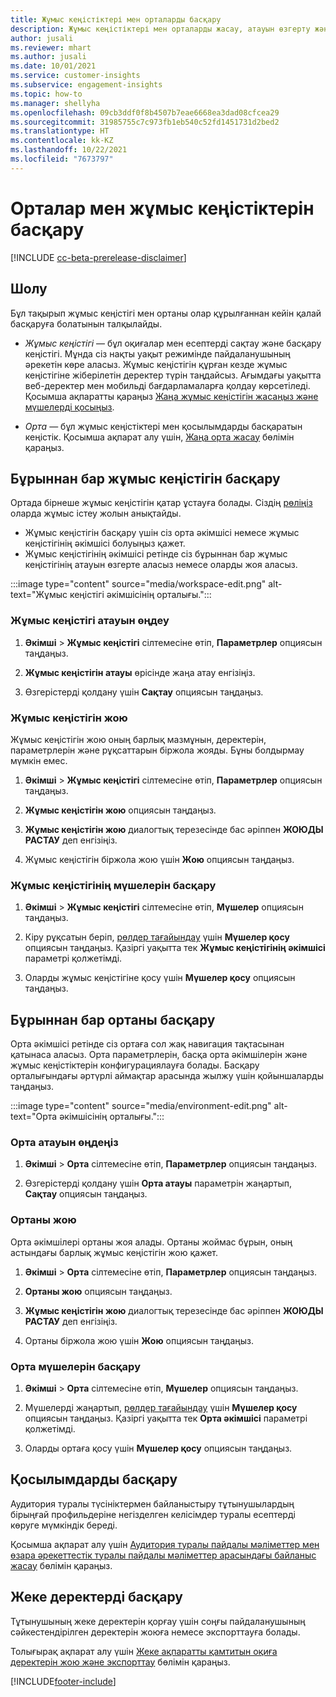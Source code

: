 ```yaml
---
title: Жұмыс кеңістіктері мен орталарды басқару
description: Жұмыс кеңістіктері мен орталарды жасау, атауын өзгерту және жою жолдары.
author: jusali
ms.reviewer: mhart
ms.author: jusali
ms.date: 10/01/2021
ms.service: customer-insights
ms.subservice: engagement-insights
ms.topic: how-to
ms.manager: shellyha
ms.openlocfilehash: 09cb3ddf0f8b4507b7eae6668ea3dad08cfcea29
ms.sourcegitcommit: 31985755c7c973fb1eb540c52fd1451731d2bed2
ms.translationtype: HT
ms.contentlocale: kk-KZ
ms.lasthandoff: 10/22/2021
ms.locfileid: "7673797"
---
```

# <a name="manage-environments-and-workspaces"></a>Орталар мен жұмыс кеңістіктерін басқару

[!INCLUDE [cc-beta-prerelease-disclaimer](includes/cc-beta-prerelease-disclaimer.md)]

## <a name="overview"></a>Шолу

Бұл тақырып жұмыс кеңістігі мен ортаны олар құрылғаннан кейін қалай басқаруға болатынын талқылайды. 

- *Жұмыс кеңістігі* — бұл оқиғалар мен есептерді сақтау және басқару кеңістігі. Мұнда сіз нақты уақыт режимінде пайдаланушының әрекетін көре аласыз. Жұмыс кеңістігін құрған кезде жұмыс кеңістігіне жіберілетін деректер түрін таңдайсыз. Ағымдағы уақытта веб-деректер мен мобильді бағдарламаларға қолдау көрсетіледі. Қосымша ақпаратты қараңыз [Жаңа жұмыс кеңістігін жасаңыз және мүшелерді қосыңыз](create-workspace.md).

- *Орта* — бұл жұмыс кеңістіктері мен қосылымдарды басқаратын кеңістік. Қосымша ақпарат алу үшін, [Жаңа орта жасау](create-new-environment.md) бөлімін қараңыз.

## <a name="manage-an-existing-workspace"></a>Бұрыннан бар жұмыс кеңістігін басқару

Ортада бірнеше жұмыс кеңістігін қатар ұстауға болады. Сіздің [рөліңіз](user-roles.md) оларда жұмыс істеу жолын анықтайды. 

 - Жұмыс кеңістігін басқару үшін сіз орта әкімшісі немесе жұмыс кеңістігінің әкімшісі болуыңыз қажет.
 - Жұмыс кеңістігінің әкімшісі ретінде сіз бұрыннан бар жұмыс кеңістігінің атауын өзгерте аласыз немесе оларды жоя аласыз. 

:::image type="content" source="media/workspace-edit.png" alt-text="Жұмыс кеңістігі әкімшісінің орталығы.":::

### <a name="edit-a-workspace-name"></a>Жұмыс кеңістігі атауын өңдеу

1. **Әкімші** > **Жұмыс кеңістігі** сілтемесіне өтіп, **Параметрлер** опциясын таңдаңыз.

1. **Жұмыс кеңістігін атауы** өрісінде жаңа атау енгізіңіз.

1. Өзгерістерді қолдану үшін **Сақтау** опциясын таңдаңыз.

### <a name="delete-a-workspace"></a>Жұмыс кеңістігін жою

Жұмыс кеңістігін жою оның барлық мазмұнын, деректерін, параметрлерін және рұқсаттарын біржола жояды. Бұны болдырмау мүмкін емес.

1. **Әкімші** > **Жұмыс кеңістігі** сілтемесіне өтіп, **Параметрлер** опциясын таңдаңыз.

1. **Жұмыс кеңістігін жою** опциясын таңдаңыз. 

1. **Жұмыс кеңістігін жою** диалогтық терезесінде бас әріппен **ЖОЮДЫ РАСТАУ** деп енгізіңіз. 

1. Жұмыс кеңістігін біржола жою үшін **Жою** опциясын таңдаңыз.

### <a name="manage-workspace-members"></a>Жұмыс кеңістігінің мүшелерін басқару

1. **Әкімші** > **Жұмыс кеңістігі** сілтемесіне өтіп, **Мүшелер** опциясын таңдаңыз.

1. Кіру рұқсатын беріп, [рөлдер тағайындау](user-roles.md) үшін **Мүшелер қосу** опциясын таңдаңыз. Қазіргі уақытта тек **Жұмыс кеңістігінің әкімшісі** параметрі қолжетімді.

1. Оларды жұмыс кеңістігіне қосу үшін **Мүшелер қосу** опциясын таңдаңыз.

## <a name="manage-an-existing-environment"></a>Бұрыннан бар ортаны басқару

Орта әкімшісі ретінде сіз ортаға сол жақ навигация тақтасынан қатынаса аласыз. Орта параметрлерін, басқа орта әкімшілерін және жұмыс кеңістіктерін конфигурациялауға болады. Басқару орталығындағы әртүрлі аймақтар арасында жылжу үшін қойыншаларды таңдаңыз.

:::image type="content" source="media/environment-edit.png" alt-text="Орта әкімшісінің орталығы.":::

### <a name="edit-an-environment-name"></a>Орта атауын өңдеңіз

1. **Әкімші** > **Орта** сілтемесіне өтіп, **Параметрлер** опциясын таңдаңыз.

1. Өзгерістерді қолдану үшін **Орта атауы** параметрін жаңартып, **Сақтау** опциясын таңдаңыз.

### <a name="delete-an-environment"></a>Ортаны жою

Орта әкімшілері ортаны жоя алады. Ортаны жоймас бұрын, оның астындағы барлық жұмыс кеңістігін жою қажет.

1. **Әкімші** > **Орта** сілтемесіне өтіп, **Параметрлер** опциясын таңдаңыз.

1. **Ортаны жою** опциясын таңдаңыз. 

1. **Жұмыс кеңістігін жою** диалогтық терезесінде бас әріппен **ЖОЮДЫ РАСТАУ** деп енгізіңіз. 

1. Ортаны біржола жою үшін **Жою** опциясын таңдаңыз.

### <a name="manage-environment-members"></a>Орта мүшелерін басқару

1. **Әкімші** > **Орта** сілтемесіне өтіп, **Мүшелер** опциясын таңдаңыз.

1. Мүшелерді жаңартып, [рөлдер тағайындау](user-roles.md) үшін **Мүшелер қосу** опциясын таңдаңыз. Қазіргі уақытта тек **Орта әкімшісі** параметрі қолжетімді.

1. Оларды ортаға қосу үшін **Мүшелер қосу** опциясын таңдаңыз.

## <a name="manage-connections"></a>Қосылымдарды басқару

Аудитория туралы түсініктермен байланыстыру тұтынушылардың бірыңғай профильдеріне негізделген келісімдер туралы есептерді көруге мүмкіндік береді. 

Қосымша ақпарат алу үшін [Аудитория туралы пайдалы мәліметтер мен өзара әрекеттестік туралы пайдалы мәліметтер арасындағы байланыс жасау](integrate-audience-insights-engagement-insights.md) бөлімін қараңыз.

## <a name="manage-personal-data"></a>Жеке деректерді басқару

Тұтынушының жеке деректерін қорғау үшін соңғы пайдаланушының сәйкестендірілген деректерін жоюға немесе экспорттауға болады.

Толығырақ ақпарат алу үшін [Жеке ақпаратты қамтитын оқиға деректерін жою және экспорттау](../dsr-rights-requests.md#deleting-and-exporting-event-data-containing-end-user-identifiable-information) бөлімін қараңыз.

[!INCLUDE[footer-include](../includes/footer-banner.md)]
